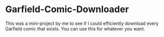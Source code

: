# Garfield-Comic-Downloader
This was a mini-project by me to see if I could efficiently download every Garfield comic that exists. You can use this for whatever you want.
